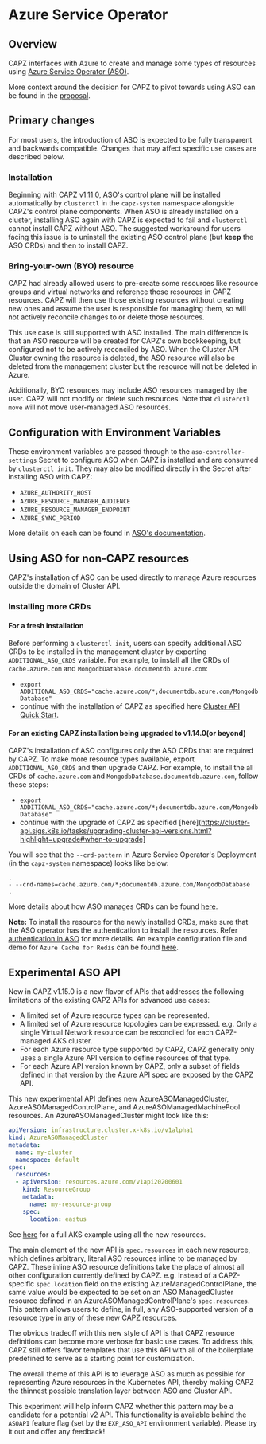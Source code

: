 # Azure Service Operator

## Overview

CAPZ interfaces with Azure to create and manage some types of resources using [Azure Service Operator
(ASO)](https://azure.github.io/azure-service-operator/).

More context around the decision for CAPZ to pivot towards using ASO can be found in the
[proposal](https://github.com/kubernetes-sigs/cluster-api-provider-azure/blob/main/docs/proposals/20230123-azure-service-operator.md).

## Primary changes

For most users, the introduction of ASO is expected to be fully transparent and backwards compatible. Changes
that may affect specific use cases are described below.

### Installation

Beginning with CAPZ v1.11.0, ASO's control plane will be installed automatically by `clusterctl` in the
`capz-system` namespace alongside CAPZ's control plane components. When ASO is already installed on a cluster,
installing ASO again with CAPZ is expected to fail and `clusterctl` cannot install CAPZ without ASO. The
suggested workaround for users facing this issue is to uninstall the existing ASO control plane (but **keep**
the ASO CRDs) and then to install CAPZ.

### Bring-your-own (BYO) resource

CAPZ had already allowed users to pre-create some resources like resource groups and virtual networks and
reference those resources in CAPZ resources. CAPZ will then use those existing resources without creating new
ones and assume the user is responsible for managing them, so will not actively reconcile changes to or delete
those resources.

This use case is still supported with ASO installed. The main difference is that an ASO resource will be
created for CAPZ's own bookkeeping, but configured not to be actively reconciled by ASO. When the Cluster API
Cluster owning the resource is deleted, the ASO resource will also be deleted from the management cluster but
the resource will not be deleted in Azure.

Additionally, BYO resources may include ASO resources managed by the user. CAPZ will not modify or delete such
resources. Note that `clusterctl move` will not move user-managed ASO resources.

## Configuration with Environment Variables

These environment variables are passed through to the `aso-controller-settings` Secret to configure ASO when
CAPZ is installed and are consumed by `clusterctl init`. They may also be modified directly in the Secret
after installing ASO with CAPZ:

- `AZURE_AUTHORITY_HOST`
- `AZURE_RESOURCE_MANAGER_AUDIENCE`
- `AZURE_RESOURCE_MANAGER_ENDPOINT`
- `AZURE_SYNC_PERIOD`

More details on each can be found in [ASO's documentation](https://azure.github.io/azure-service-operator/guide/aso-controller-settings-options/).

## Using ASO for non-CAPZ resources

CAPZ's installation of ASO can be used directly to manage Azure resources outside the domain of
Cluster API.

### Installing more CRDs

#### For a fresh installation
Before performing a `clusterctl init`, users can specify additional ASO CRDs to be installed in the management cluster by exporting `ADDITIONAL_ASO_CRDS` variable.
For example, to install all the CRDs of `cache.azure.com` and `MongodbDatabase.documentdb.azure.com`:
- `export ADDITIONAL_ASO_CRDS="cache.azure.com/*;documentdb.azure.com/MongodbDatabase"`
- continue with the installation of CAPZ as specified here [Cluster API Quick Start](https://cluster-api.sigs.k8s.io/user/quick-start.html).

#### For an existing CAPZ installation being upgraded to v1.14.0(or beyond)
CAPZ's installation of ASO configures only the ASO CRDs that are required by CAPZ. To make more resource types available, export `ADDITIONAL_ASO_CRDS` and then upgrade CAPZ.
For example, to install the all CRDs of `cache.azure.com` and `MongodbDatabase.documentdb.azure.com`, follow these steps:
- `export ADDITIONAL_ASO_CRDS="cache.azure.com/*;documentdb.azure.com/MongodbDatabase"`
- continue with the upgrade of CAPZ as specified [here](https://cluster-api.sigs.k8s.io/tasks/upgrading-cluster-api-versions.html?highlight=upgrade#when-to-upgrade]

You will see that the `--crd-pattern` in Azure Service Operator's Deployment (in the `capz-system` namespace) looks like below:
   ```
   .
   - --crd-names=cache.azure.com/*;documentdb.azure.com/MongodbDatabase
   .
   ```

More details about how ASO manages CRDs can be found [here](https://azure.github.io/azure-service-operator/guide/crd-management/).

**Note:** To install the resource for the newly installed CRDs, make sure that the ASO operator has the authentication to install the resources. Refer [authentication in ASO](https://azure.github.io/azure-service-operator/guide/authentication/) for more details.
An example configuration file and demo for `Azure Cache for Redis` can be found [here](https://github.com/Azure-Samples/azure-service-operator-samples/tree/master/azure-votes-redis).

## Experimental ASO API

New in CAPZ v1.15.0 is a new flavor of APIs that addresses the following limitations of
the existing CAPZ APIs for advanced use cases:

- A limited set of Azure resource types can be represented.
- A limited set of Azure resource topologies can be expressed. e.g. Only a single Virtual Network resource can
  be reconciled for each CAPZ-managed AKS cluster.
- For each Azure resource type supported by CAPZ, CAPZ generally only uses a single Azure API version to
  define resources of that type.
- For each Azure API version known by CAPZ, only a subset of fields defined in that version by the Azure API
  spec are exposed by the CAPZ API.

This new experimental API defines new AzureASOManagedCluster, AzureASOManagedControlPlane, and
AzureASOManagedMachinePool resources. An AzureASOManagedCluster might look like this:

```yaml
apiVersion: infrastructure.cluster.x-k8s.io/v1alpha1
kind: AzureASOManagedCluster
metadata:
  name: my-cluster
  namespace: default
spec:
  resources:
  - apiVersion: resources.azure.com/v1api20200601
    kind: ResourceGroup
    metadata:
      name: my-resource-group
    spec:
      location: eastus
```

See [here](https://github.com/kubernetes-sigs/cluster-api-provider-azure/blob/main/templates/cluster-template-aks-aso.yaml) for a full AKS example using all the new resources.

The main element of the new API is `spec.resources` in each new resource, which defines arbitrary, literal ASO
resources inline to be managed by CAPZ. These inline ASO resource definitions take the place of almost all
other configuration currently defined by CAPZ. e.g. Instead of a CAPZ-specific `spec.location` field on the
existing AzureManagedControlPlane, the same value would be expected to be set on an ASO ManagedCluster
resource defined in an AzureASOManagedControlPlane's `spec.resources`. This pattern allows users to define, in
full, any ASO-supported version of a resource type in any of these new CAPZ resources.

The obvious tradeoff with this new style of API is that CAPZ resource definitions can become more verbose for
basic use cases. To address this, CAPZ still offers flavor templates that use this API with all of the
boilerplate predefined to serve as a starting point for customization.

The overall theme of this API is to leverage ASO as much as possible for representing Azure resources in the
Kubernetes API, thereby making CAPZ the thinnest possible translation layer between ASO and Cluster API.

This experiment will help inform CAPZ whether this pattern may be a candidate for a potential v2 API. This
functionality is available behind the `ASOAPI` feature flag (set by the `EXP_ASO_API` environment variable).
Please try it out and offer any feedback!
